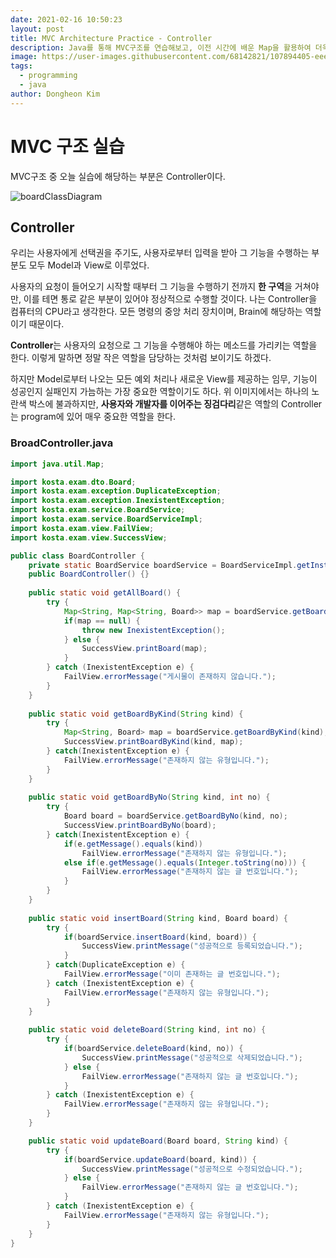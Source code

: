 ```yaml
---
date: 2021-02-16 10:50:23
layout: post
title: MVC Architecture Practice - Controller
description: Java를 통해 MVC구조를 연습해보고, 이전 시간에 배운 Map을 활용하여 더욱 풍부한 문법을 연습해본다.
image: https://user-images.githubusercontent.com/68142821/107894405-eee6f380-6f72-11eb-9e60-8935d929de70.png
tags:
  - programming
  - java
author: Dongheon Kim
---
```


<!--page-->

# MVC 구조 실습

MVC구조 중 오늘 실습에 해당하는 부분은 Controller이다.

![boardClassDiagram](https://user-images.githubusercontent.com/68142821/108051836-b2a8b580-708e-11eb-95f1-c753abeff4ee.png)

## Controller
우리는 사용자에게 선택권을 주기도, 사용자로부터 입력을 받아 그 기능을 수행하는 부분도 모두 Model과 View로 이루었다.

사용자의 요청이 들어오기 시작할 때부터 그 기능을 수행하기 전까지 **한 구역**을 거쳐야만, 이를 테면 통로 같은 부분이 있어야 정상적으로 수행할 것이다. 나는 Controller을 컴퓨터의 CPU라고 생각한다. 모든 명령의 중앙 처리 장치이며, Brain에 해당하는 역할이기 때문이다.

**Controller**는 사용자의 요청으로 그 기능을 수행해야 하는 메소드를 가리키는 역할을 한다.
이렇게 말하면 정말 작은 역할을 담당하는 것처럼 보이기도 하겠다.

하지만 Model로부터 나오는 모든 예외 처리나 새로운 View를 제공하는 임무, 기능이 성공인지 실패인지 가늠하는 가장 중요한 역할이기도 하다. 위 이미지에서는 하나의 노란색 박스에 불과하지만, **사용자와 개발자를 이어주는 징검다리**같은 역할의 Controller는 program에 있어 매우 중요한 역할을 한다.

### BroadController.java
```java
import java.util.Map;

import kosta.exam.dto.Board;
import kosta.exam.exception.DuplicateException;
import kosta.exam.exception.InexistentException;
import kosta.exam.service.BoardService;
import kosta.exam.service.BoardServiceImpl;
import kosta.exam.view.FailView;
import kosta.exam.view.SuccessView;

public class BoardController {
	private static BoardService boardService = BoardServiceImpl.getInstance();
	public BoardController() {}
	
	public static void getAllBoard() {
		try {
			Map<String, Map<String, Board>> map = boardService.getBoardList();
			if(map == null) {
				throw new InexistentException();
			} else {
				SuccessView.printBoard(map);
			}
		} catch (InexistentException e) {
			FailView.errorMessage("게시물이 존재하지 않습니다.");
		}
	}
	
	public static void getBoardByKind(String kind) {
		try {
			Map<String, Board> map = boardService.getBoardByKind(kind);
			SuccessView.printBoardByKind(kind, map);
		} catch(InexistentException e) {
			FailView.errorMessage("존재하지 않는 유형입니다.");
		}
	}
	
	public static void getBoardByNo(String kind, int no) {
		try {
			Board board = boardService.getBoardByNo(kind, no);
			SuccessView.printBoardByNo(board);
		} catch(InexistentException e) {
			if(e.getMessage().equals(kind))
				FailView.errorMessage("존재하지 않는 유형입니다.");
			else if(e.getMessage().equals(Integer.toString(no))) {
				FailView.errorMessage("존재하지 않는 글 번호입니다.");
			}
		}
	}
	
	public static void insertBoard(String kind, Board board) {
		try {
			if(boardService.insertBoard(kind, board)) {
				SuccessView.printMessage("성공적으로 등록되었습니다.");
			}
		} catch(DuplicateException e) {
			FailView.errorMessage("이미 존재하는 글 번호입니다.");
		} catch (InexistentException e) {
			FailView.errorMessage("존재하지 않는 유형입니다.");
		}
	}
	
	public static void deleteBoard(String kind, int no) {
		try {
			if(boardService.deleteBoard(kind, no)) {
				SuccessView.printMessage("성공적으로 삭제되었습니다.");
			} else {
				FailView.errorMessage("존재하지 않는 글 번호입니다.");
			}
		} catch (InexistentException e) {
			FailView.errorMessage("존재하지 않는 유형입니다.");
		}
	}

	public static void updateBoard(Board board, String kind) {
		try {
			if(boardService.updateBoard(board, kind)) {
				SuccessView.printMessage("성공적으로 수정되었습니다.");
			} else {
				FailView.errorMessage("존재하지 않는 글 번호입니다.");
			}
		} catch (InexistentException e) {
			FailView.errorMessage("존재하지 않는 유형입니다.");
		}
	}
}
```